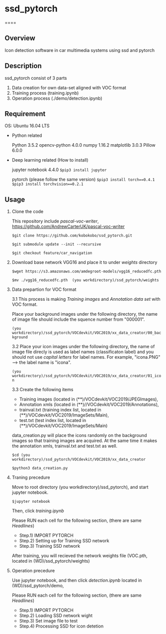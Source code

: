 
# ssd_pytorch
====

## Overview

Icon detection software in car multimedia systems using ssd and pytorch


## Description
ssd_pytorch consist of 3 parts

1) Data creation for own data-set aligned with VOC format
2) Training process (training.ipynb)
3) Operation process (./demo/detection.ipynb)


## Requirement

OS: Ubuntu 16.04 LTS

* Python related

  Python 3.5.2
  opencv-python 4.0.0
  numpy 1.16.2
  matplotlib 3.0.3
  Pillow 6.0.0
 

* Deep learning related (How to install)

  jupyter notebook 4.4.0
  `$pip3 install jupyter`

  pytorch (please follow the same version)
  `$pip3 install torch==0.4.1`
  `$pip3 install torchvision==0.2.1`


## Usage

   1. Clone the code
      
      This repository include *pascal-voc-writer*, 
      https://github.com/AndrewCarterUK/pascal-voc-writer

      `$git clone https://github.com/kobokobo/ssd_pytorch.git`

      `$git submodule update --init --recursive`

      `$git checkout feature/car_navigation`


  2. Download base network VGG16 and place it to under *weights* directory
  
      `$wget https://s3.amazonaws.com/amdegroot-models/vgg16_reducedfc.pth`
      
      `$mv ./vgg16_reducedfc.pth  (you workdirectory)/ssd_pytorch/weights`


  3. Data prepartion for VOC format
  
      3.1 This process is making *Training images* and *Annotation data set* with VOC format.
      
      Place your background images under the following directory, the name of image file should include the squence number from "000001".
  
      `(you workdirectory)/ssd_pytorch/VOCdevkit/VOC2019/xx_data_creator/00_background`

      3.2 Place your icon images under the following directory, the name of image file direcly is used as label names (classificaton label) and you should not use *capital letters* for label names.
      For example, "icona.PNG" --> the label name is "icona".

      `(you workdirectory)/ssd_pytorch/VOCdevkit/VOC2019/xx_data_creator/01_icon`
      
      3.3 Create the following items
      
        * Training images (located in (**)/VOCdevkit/VOC2019/JPEGImages), 
        * Annotation xmls (located in (**)//VOCdevkit/VOC2019/Annotations),
        * trainval.txt  (training index list, located in (**)/VOCdevkit/VOC2019/ImageSets/Main),
        * test.txt  (test index list, located in (**)/VOCdevkit/VOC2019/ImageSets/Main)
      
      data_creation.py will place the icons randomly on the background images so that training images are acquired. At the same time it makes the annotation xmls, trainval.txt  and test.txt as well. 
      
      `$cd (you workdirectory)/ssd_pytorch/VOCdevkit/VOC2019/xx_data_creator` 
      
      `$python3 data_creation.py`
      
      
  4. Traning precedure    
      
      Move to root directory (you workdirectory)/ssd_pytorch), and start jupyter notebook.

      `$jupyter notebook`

      Then, click *training.ipynb*
      
      Please RUN each cell for the following section, (there are same *Headlines*)
        * Step.1) IMPORT PYTORCH
        * Step.2) Setting up for Training SSD network
        * Step.3) Training SSD network
      
      After training, you will recieved the network weights file (VOC.pth, located in (WD)/ssd_pytorch/weights)

  
  5. Operation precedure
      
      Use jupyter notebook, and then click *detection.ipynb* located in (WD)/ssd_pytorch/demo, 
      
      Please RUN each cell for the following section, (there are same *Headlines*)
        * Step.1) IMPORT PYTORCH
        * Step.2) Loading SSD network wight
        * Step.3) Set image file to test
        * Step.4) Processing SSD for icon detetion

      